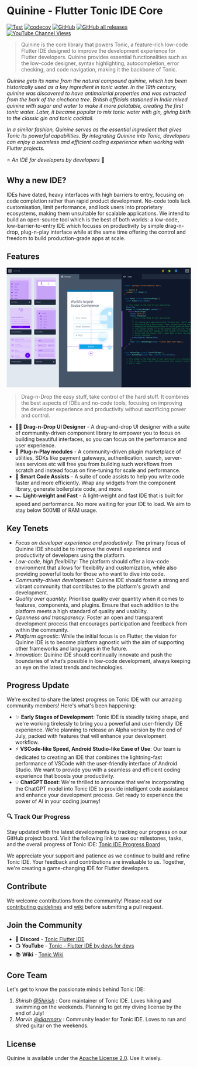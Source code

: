 # Quinine - Flutter Tonic IDE Core
[![Test](https://github.com/5hirish/quinine/actions/workflows/build.yml/badge.svg)](https://github.com/5hirish/quinine/actions/workflows/build.yml)
[![codecov](https://codecov.io/gh/5hirish/quinine/branch/master/graph/badge.svg?token=0VJDUMLWO8)](https://codecov.io/gh/5hirish/quinine)
[![GitHub](https://img.shields.io/github/license/5hirish/quinine)](https://www.apache.org/licenses/LICENSE-2.0)
[![GitHub all releases](https://img.shields.io/github/downloads/5hirish/quinine/total)](https://github.com/5hirish/quinine/releases)
[![YouTube Channel Views](https://img.shields.io/youtube/channel/views/UCjE3XF9nr_MagQ2L5nCW7NA?style=social)](https://www.youtube.com/channel/UCjE3XF9nr_MagQ2L5nCW7NA)

> Quinine is the core library that powers Tonic, a feature-rich low-code Flutter IDE designed to improve the development experience for Flutter developers. Quinine provides essential functionalities such as the low-code designer, syntax highlighting, autocompletion, error checking, and code navigation, making it the backbone of Tonic.

*Quinine gets its name from the natural compound quinine, which has been historically used as a key ingredient in tonic water. In the 19th century, quinine was discovered to have antimalarial properties and was extracted from the bark of the cinchona tree. British officials stationed in India mixed quinine with sugar and water to make it more palatable, creating the first tonic water. Later, it became popular to mix tonic water with gin, giving birth to the classic gin and tonic cocktail.*

*In a similar fashion, Quinine serves as the essential ingredient that gives Tonic its powerful capabilities. By integrating Quinine into Tonic, developers can enjoy a seamless and efficient coding experience when working with Flutter projects.*

⭐️ *An IDE for developers by developers* 🥂

## Why a new IDE?

IDEs have dated, heavy interfaces with high barriers to entry, focusing on code completion rather than rapid product development.
No-code tools lack customisation, limit performance, and lock users into proprietary ecosystems, making them unsuitable for scalable applications. 
We intend to build an open-source tool which is the best of both worlds: a low-code, low-barrier-to-entry IDE which focuses on productivity by simple drag-n-drop, plug-n-play interface while at the same time offering the control and freedom to build production-grade apps at scale.

## Features

![Quinine Early Concept](docs/tonic-concept.png "Quinine Early Concept")

> Drag-n-Drop the easy stuff, take control of the hard stuff. It combines the best aspects of IDEs and no-code tools, focusing on improving the developer experience and productivity without sacrificing power and control.

- 👋🏼  **Drag-n-Drop UI Designer** - A drag-and-drop UI designer with a suite of community-driven component library to empower you to focus on building beautiful interfaces, so you can focus on the performance and user experience.
- 🔌  **Plug-n-Play modules** - A community-driven plugin marketplace of utilities, SDKs like payment gateways, authentication, search, server-less services etc will free you from building such workflows from scratch and instead focus on fine-tuning for scale and performance.
- 🧠  **Smart Code Assists** - A suite of code assists to help you write code faster and more efficiently. Wrap any widgets from the component library, generate boilerplate code, and more.
- 🏎️  **Light-weight and Fast** - A light-weight and fast IDE that is built for speed and performance. No more waiting for your IDE to load. We aim to stay below 500MB of RAM usage.

## Key Tenets

- *Focus on developer experience and productivity*: The primary focus of Quinine IDE should be to improve the overall experience and productivity of developers using the platform.
- *Low-code, high flexibility*: The platform should offer a low-code environment that allows for flexibility and customization, while also providing powerful tools for those who want to dive into code.
- *Community-driven development*: Quinine IDE should foster a strong and vibrant community that contributes to the platform's growth and development.
- *Quality over quantity*: Prioritise quality over quantity when it comes to features, components, and plugins. Ensure that each addition to the platform meets a high standard of quality and usability.
- *Openness and transparency*: Foster an open and transparent development process that encourages participation and feedback from within the community.
- *Platform agnostic*: While the initial focus is on Flutter, the vision for Quinine IDE is to become platform agnostic with the aim of supporting other frameworks and languages in the future.
- *Innovation*: Quinine IDE should continually innovate and push the boundaries of what’s possible in low-code development, always keeping an eye on the latest trends and technologies.

## Progress Update

We're excited to share the latest progress on Tonic IDE with our amazing community members! Here's what's been happening:

- ✨ **Early Stages of Development**: Tonic IDE is steadily taking shape, and we're working tirelessly to bring you a powerful and user-friendly IDE experience. We're planning to release an Alpha version by the end of July, packed with features that will enhance your development workflow.
- ⚡️ **VSCode-like Speed, Android Studio-like Ease of Use**: Our team is dedicated to creating an IDE that combines the lightning-fast performance of VSCode with the user-friendly interface of Android Studio. We want to provide you with a seamless and efficient coding experience that boosts your productivity.
- 💡 **ChatGPT Boost**: We're thrilled to announce that we're incorporating the ChatGPT model into Tonic IDE to provide intelligent code assistance and enhance your development process. Get ready to experience the power of AI in your coding journey!

###  🔍 Track Our Progress
Stay updated with the latest developments by tracking our progress on our GitHub project board. Visit the following link to see our milestones, tasks, and the overall progress of Tonic IDE: [Tonic IDE Progress Board](https://github.com/users/5hirish/projects/4)

We appreciate your support and patience as we continue to build and refine Tonic IDE. Your feedback and contributions are invaluable to us. Together, we're creating a game-changing IDE for Flutter developers.

## Contribute

We welcome contributions from the community! Please read our [contributing guidelines](https://github.com/5hirish/quinine/blob/release/CONTRIBUTION.md) and [wiki](https://github.com/5hirish/quinine/wiki) before submitting a pull request.

## Join the Community

- 🚀  **Discord** - [Tonic Flutter IDE](https://discord.gg/Yh5Nkrznaw)
- 📺  **YouTube** - [Tonic - Flutter IDE by devs for devs](https://www.youtube.com/@tonic_ide)
- 📚  **Wiki** - [Tonic Wiki](https://github.com/5hirish/quinine/wiki)

## Core Team
Let's get to know the passionate minds behind Tonic IDE:

1. *Shirish [@5hirish](https://twitter.com/5hirish)* : Core maintainer of Tonic IDE. Loves hiking and swimming on the weekends. Planning to get my diving license by the end of July!
2. *Marvin [@diazmarv](https://twitter.com/diazmarv)* : Community leader for Tonic IDE. Loves to run and shred guitar on the weekends.

## License

Quinine is available under the [Apache License 2.0](https://github.com/5hirish/quinine/blob/release/LICENSE). Use it wisely.
